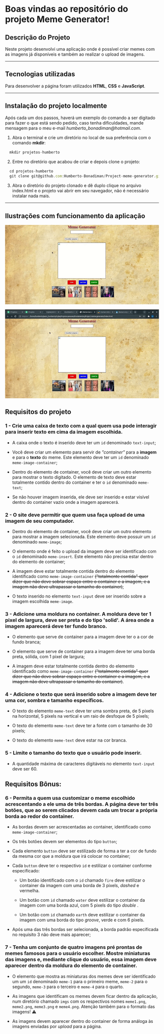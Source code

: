 # Boas vindas ao repositório do projeto Meme Generator!

## Descrição do Projeto
Neste projeto desenvolvi uma aplicação onde é possível criar memes com as imagens já disponíveis e também ao realizar o upload de imagens.

---

## Tecnologias utilizadas
Para desenvolver a página foram utilizados **HTML**, **CSS** e **JavaScript**.

---

## Instalação do projeto localmente
Após cada um dos passos, haverá um exemplo do comando a ser digitado para fazer o que está sendo pedido, caso tenha dificuldades, mande mensagem para o meu e-mail _humberto_bonadiman@hotmail.com_.

1. Abra o terminal e crie um diretório no local de sua preferência com o comando **mkdir**:
```javascript
  mkdir projetos-humberto
```

2. Entre no diretório que acabou de criar e depois clone o projeto:
```javascript
  cd projetos-humberto
  git clone git@github.com:Humberto-Bonadiman/Project-meme-generator.git
```

3. Abra o diretório do projeto clonado e dê duplo clique no arquivo index.html e o projeto vai abrir em seu navegador, não é necessário instalar nada mais.

---

## Ilustrações com funcionamento da aplicação

![exemplo 1 da aplicação meme generator](./meme-generator-1.gif)

![exemplo 2 da aplicação meme generator](./meme-generator2.gif)

## Requisitos do projeto

### 1 - Crie uma caixa de texto com a qual quem usa pode interagir para inserir texto em cima da imagem escolhida.

- A caixa onde o texto é inserido deve ter um `id` denominado `text-input`;

- Você deve criar um elemento para servir de _"container"_ para a **imagem** e para o **texto** do meme. Este elemento deve ter um `id` denominado `meme-image-container`;

- Dentro do elemento de container, você deve criar um outro elemento para mostrar o texto digitado. O elemento de texto deve estar totalmente contido dentro do container e ter o `id` denominado `meme-text`;

- Se não houver imagem inserida, ele deve ser inserido e estar visível dentro do container vazio onde a imagem aparecerá.

### 2 - O site deve permitir que quem usa faça upload de uma imagem de seu computador.

- Dentro do elemento de container, você deve criar um outro elemento para mostrar a imagem selecionada. Este elemento deve possuir um `id` denominado `meme-image`;

- O elemento onde é feito o upload da imagem deve ser identificado com o `id` denominado `meme-insert`. Este elemento não precisa estar dentro do elemento de container;

- A imagem deve estar totalmente contida dentro do elemento identificado como `meme-image-container` ~~("totalmente contida" quer dizer que não deve sobrar espaço entre o container e a imagem, e a imagem não deve ultrapassar o tamanho do container)~~;

- O texto inserido no elemento `text-input` deve ser inserido sobre a imagem escolhida `meme-image`.

### 3 - Adicione uma moldura no container. A moldura deve ter 1 pixel de largura, deve ser preta e do tipo 'solid'. A área onde a imagem aparecerá deve ter fundo branco.

- O elemento que serve de container para a imagem deve ter o a cor de fundo branca;

- O elemento que serve de container para a imagem deve ter uma borda preta, sólida, com 1 pixel de largura;

- A imagem deve estar totalmente contida dentro do elemento identificado como `meme-image-container` ~~("totalmente contida" quer dizer que não deve sobrar espaço entre o container e a imagem, e a imagem não deve ultrapassar o tamanho do container)~~.

### 4 - Adicione o texto que será inserido sobre a imagem deve ter uma cor, sombra e tamanho específicos.

- O texto do elemento `meme-text` deve ter uma sombra preta, de 5 pixels na horizontal, 5 pixels na vertical e um raio de desfoque de 5 pixels;

- O texto do elemento `meme-text` deve ter a fonte com o tamanho de 30 pixels;

- O texto do elemento `meme-text` deve estar na cor branca.

### 5 - Limite o tamanho do texto que o usuário pode inserir.

-  A quantidade máxima de caracteres digitáveis no elemento `text-input` deve ser 60.

## Requisitos Bônus:

### 6 - Permita a quem usa customizar o meme escolhido acrescentando a ele uma de três bordas. A página deve ter três botões, que ao serem clicados devem cada um trocar a própria borda ao redor do container.

- As bordas devem ser acrescentadas ao container, identificado como `meme-image-container`;

- Os três botões devem ser elementos do tipo `button`;

- Cada elemento `button` deve ser estilizado de forma a ter a cor de fundo da mesma cor que a moldura que irá colocar no container;

- Cada `button` deve ter o respectivo `id` e estilizar o container conforme especificado:

  * Um botão identificado com o `id` chamado `fire` deve estilizar o container da imagem com uma borda de 3 pixels, _dashed_ e vermelha.

  * Um botão com `id` chamado `water` deve estilizar o container da imagem com uma borda azul, com 5 pixels do tipo _double_ .

  * Um botão com `id` chamado `earth` deve estilizar o container da imagem com uma borda do tipo _groove_, verde e com 6 pixels.

- Após uma das três bordas ser selecionada, a borda padrão especificada no requisito 3 não deve mais aparecer;

### 7 - Tenha um conjunto de quatro imagens pré prontas de memes famosos para o usuário escolher. Mostre miniaturas das imagens e, mediante clique do usuário, essa imagem deve aparecer dentro da moldura do elemento de container.

- O elemento que mostra as miniaturas dos memes deve ser identificado um um `id` denominado `meme-1` para o primeiro meme, `meme-2` para o segundo, `meme-3` para o terceiro e `meme-4` para o quarto.

- As imagens que identificam os memes devem ficar dentro da aplicação, num diretório chamado `imgs` com os respectivos nomes `meme1.png`, `meme2.png`, `meme3.png` e `meme4.png`. Atenção também para o formato das imagens! ⚠️

- As imagens devem aparecer dentro do container de forma análoga às imagens enviadas por _upload_ para a página.
